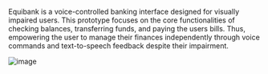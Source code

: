 Equibank is a voice-controlled banking interface designed for visually impaired users. This prototype focuses on the core functionalities of checking balances, transferring funds, and paying the users bills. Thus, empowering the user to manage their finances independently through voice commands and text-to-speech feedback despite their impairment.

![image](https://github.com/mokafs/PabellonHCI/blob/d4d438bea651380666b6a394cb886bc9855ca723/Assets/USER_MN.png)
